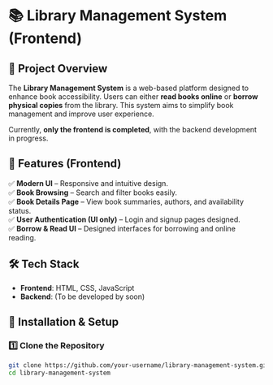 # 📚 Library Management System (Frontend)  

## 📌 Project Overview  
The **Library Management System** is a web-based platform designed to enhance book accessibility. Users can either **read books online** or **borrow physical copies** from the library. This system aims to simplify book management and improve user experience.  

Currently, **only the frontend is completed**, with the backend development in progress.  

## 🎯 Features (Frontend)  
✅ **Modern UI** – Responsive and intuitive design.  
✅ **Book Browsing** – Search and filter books easily.  
✅ **Book Details Page** – View book summaries, authors, and availability status.  
✅ **User Authentication (UI only)** – Login and signup pages designed.  
✅ **Borrow & Read UI** – Designed interfaces for borrowing and online reading.  

## 🛠️ Tech Stack  
- **Frontend**: HTML, CSS, JavaScript  
- **Backend**: (To be developed by soon)  

## 🚀 Installation & Setup  
### 1️⃣ Clone the Repository  
```bash
git clone https://github.com/your-username/library-management-system.git
cd library-management-system
